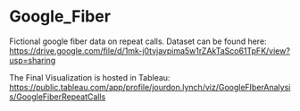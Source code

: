# Google_Fiber

Fictional google fiber data on repeat calls. Dataset can be found here: https://drive.google.com/file/d/1mk-j0tvjavpima5w1rZAkTaSco61TpFK/view?usp=sharing

The Final Visualization is hosted in Tableau: https://public.tableau.com/app/profile/jourdon.lynch/viz/GoogleFIberAnalysis/GoogleFiberRepeatCalls

